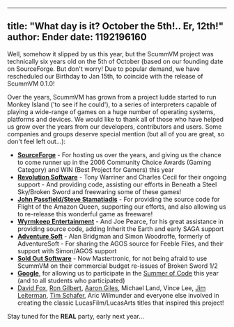 
---
title: "What day is it? October the 5th!.. Er, 12th!"
author: Ender
date: 1192196160
---

Well, somehow it slipped by us this year, but the ScummVM project was technically six years old on the 5th of October (based on our founding date on SourceForge. But don't worry! Due to popular demand, we have rescheduled our Birthday to Jan 15th, to coincide with the release of ScummVM 0.1.0!

Over the years, ScummVM has grown from a project ludde started to run Monkey Island ('to see if he could'), to a series of interpreters capable of playing a wide-range of games on a huge number of operating systems, platforms and devices. We would like to thank all of those who have helped us grow over the years from our developers, contributors and users. Some companies and groups deserve special mention (but all of you are great, so don't feel left out...):

*   **[SourceForge](http://www.sourceforge.net/)** - For hosting us over the years, and giving us the chance to come runner up in the 2006 Community Choice Awards (Gaming Category) and WIN (Best Project for Gamers) this year
*   **[Revolution Software](http://www.revolution.co.uk)** - Tony Warriner and Charles Cecil for their ongoing support - And providing code, assisting our efforts in Beneath a Steel Sky/Broken Sword and freewaring some of these games!
*   **[John Passfield/Steve Stamatiadis](http://www.passfieldgames.com/)** - For providing the source code for Flight of the Amazon Queen, supporting our efforts, and also allowing us to re-release this wonderful game as freeware!
*   **[Wyrmkeep Entertainment](http://www.wyrmkeep.com/)** - And Joe Pearce, for his great assistance in providing source code, adding Inherit the Earth and early SAGA support
*   **[Adventure Soft](http://www.adventuresoft.com/)** - Alan Bridgman and Simon Woodroffe, formerly of AdventureSoft - For sharing the AGOS source for Feeble Files, and their support with Simon/AGOS support
*   **[Sold Out Software](http://www.mastertronic.com/)** - Now Mastertronic, for not being afraid to use ScummVM on their commercial budget re-issues of Broken Sword 1/2
*   **[Google](http://code.google.com/)**, for allowing us to participate in the [Summer of Code](http://code.google.com/soc/) this year (and to all students who participated)
*   [David Fox](http://www.electriceggplant.com/), [Ron Gilbert](http://www.grumpygamer.com/), [Aaron Giles](http://www.aarongiles.com/), Michael Land, Vince Lee, [Jim Leiterman](http://leiterman.com/lfilm.html), [Tim Schafer](http://www.doublefine.com/), Aric Wilmunder and everyone else involved in creating the classic LucasFilm/LucasArts titles that inspired this project!

Stay tuned for the **REAL** party, early next year...
